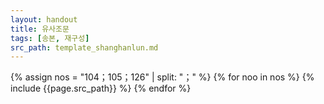 ```yaml
---
layout: handout
title: 유사조문
tags: [송본, 재구성]
src_path: template_shanghanlun.md
---
```



{% assign nos = "104；105；126" | split: "；" %}
{% for noo in nos %}
{% include {{page.src_path}} %}
{% endfor %}

